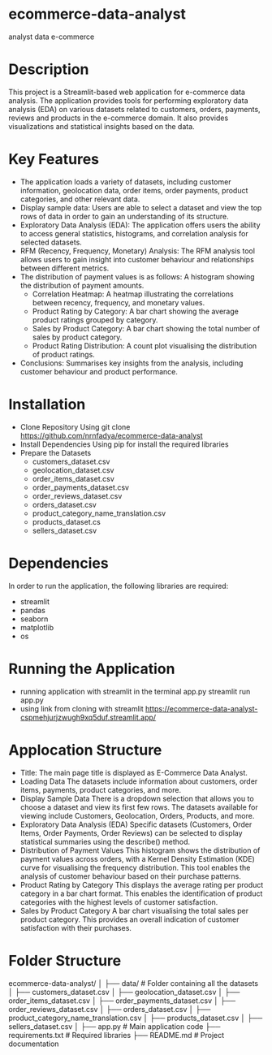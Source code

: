 # ecommerce-data-analyst
analyst data e-commerce

# Description
This project is a Streamlit-based web application for e-commerce data analysis. The application provides tools for performing exploratory data analysis (EDA) on various datasets related to customers, orders, payments, reviews and products in the e-commerce domain. It also provides visualizations and statistical insights based on the data.

# Key Features
- The application loads a variety of datasets, including customer information, geolocation data, order items, order payments, product categories, and other relevant data.
- Display sample data: Users are able to select a dataset and view the top rows of data in order to gain an understanding of its structure.
- Exploratory Data Analysis (EDA): The application offers users the ability to access general statistics, histograms, and correlation analysis for selected datasets.
- RFM (Recency, Frequency, Monetary) Analysis: The RFM analysis tool allows users to gain insight into customer behaviour and relationships between different metrics.
- The distribution of payment values is as follows: A histogram showing the distribution of payment amounts.
  - Correlation Heatmap: A heatmap illustrating the correlations between recency, frequency, and monetary values.
  - Product Rating by Category: A bar chart showing the average product ratings grouped by category.
  - Sales by Product Category: A bar chart showing the total number of sales by product category.
  - Product Rating Distribution: A count plot visualising the distribution of product ratings.
- Conclusions: Summarises key insights from the analysis, including customer behaviour and product performance.
  
# Installation
- Clone Repository
  Using git clone https://github.com/nrnfadya/ecommerce-data-analyst
- Install Dependencies
  Using pip for install the required libraries
- Prepare the Datasets
  - customers_dataset.csv
  - geolocation_dataset.csv
  - order_items_dataset.csv
  - order_payments_dataset.csv
  - order_reviews_dataset.csv
  - orders_dataset.csv
  - product_category_name_translation.csv
  - products_dataset.cs
  - sellers_dataset.csv

# Dependencies
In order to run the application, the following libraries are required:
- streamlit
- pandas
- seaborn
- matplotlib
- os

# Running the Application
- running application with streamlit in the terminal app.py
  streamlit run app.py
- using link from cloning with streamlit https://ecommerce-data-analyst-cspmehjurjzwugh9xq5duf.streamlit.app/

# Applocation Structure
- Title: The main page title is displayed as E-Commerce Data Analyst.
- Loading Data The datasets include information about customers, order items, payments, product categories, and more.
- Display Sample Data
There is a dropdown selection that allows you to choose a dataset and view its first few rows. The datasets available for viewing include Customers, Geolocation, Orders, Products, and more.
- Exploratory Data Analysis (EDA)
Specific datasets (Customers, Order Items, Order Payments, Order Reviews) can be selected to display statistical summaries using the describe() method.
- Distribution of Payment Values
This histogram shows the distribution of payment values across orders, with a Kernel Density Estimation (KDE) curve for visualising the frequency distribution. This tool enables the analysis of customer behaviour based on their purchase patterns.
-  Product Rating by Category
This displays the average rating per product category in a bar chart format. This enables the identification of product categories with the highest levels of customer satisfaction.
- Sales by Product Category
A bar chart visualising the total sales per product category. This provides an overall indication of customer satisfaction with their purchases.

# Folder Structure
ecommerce-data-analyst/
│
├── data/                           # Folder containing all the datasets
│   ├── customers_dataset.csv
│   ├── geolocation_dataset.csv
│   ├── order_items_dataset.csv
│   ├── order_payments_dataset.csv
│   ├── order_reviews_dataset.csv
│   ├── orders_dataset.csv
│   ├── product_category_name_translation.csv
│   ├── products_dataset.csv
│   ├── sellers_dataset.csv
│
├── app.py                          # Main application code
├── requirements.txt                # Required libraries
├── README.md                       # Project documentation


